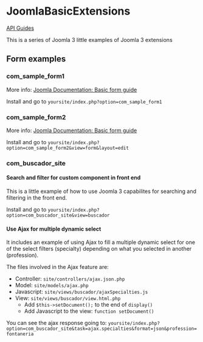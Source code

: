 # JoomlaBasicExtensions

[API Guides](https://docs.joomla.org/API_Guides)

This is a series of Joomla 3 little examples of Joomla 3 extensions

## Form examples

### com_sample_form1
More info: [Joomla Documentation: Basic form guide](https://docs.joomla.org/Basic_form_guide)

Install and go to `yoursite/index.php?option=com_sample_form1`

### com_sample_form2
More info: [Joomla Documentation: Basic form guide](https://docs.joomla.org/Basic_form_guide)

Install and go to `yoursite/index.php?option=com_sample_form2&view=form&layout=edit`

### com_buscador_site

#### Search and filter for custom component in front end
This is a little example of how to use Joomla 3 capabilites 
for searching and filtering in the front end.

Install and go to `yoursite/index.php?option=com_buscador_site&view=buscador`

#### Use Ajax for multiple dynamic select
It includes an example of using Ajax to fill a multiple dynamic select 
for one of the select filters (specialty) depending on what you selected in another (profession).

The files involved in the Ajax feature are:
* Controller:       `site/controllers/ajax.json.php`
* Model:            `site/models/ajax.php`
* Javascript:       `site/views/buscador/ajaxSpecialties.js`
* View:             `site/views/buscador/view.html.php`
    * Add `$this->setDocument();` to the end of `display()`
    * Add Javascript to the view: `function setDocument()`



You can see the ajax response going to:
`yoursite/index.php?option=com_buscador_site&task=ajax.specialties&format=json&profession=fontaneria`



